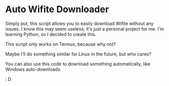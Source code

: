 # Auto Wifite Downloader

Simply put, this script allows you to easily download Wifite without any issues. 
I know this may seem useless; it's just a personal project for me.
I'm learning Python, so I decided to create this.

This script only works on Termux, because why not?

Maybe I'll do something similar for Linux in the future, but who cares?

You can also use this code to download something automatically, like Windows auto-downloads.

: D
